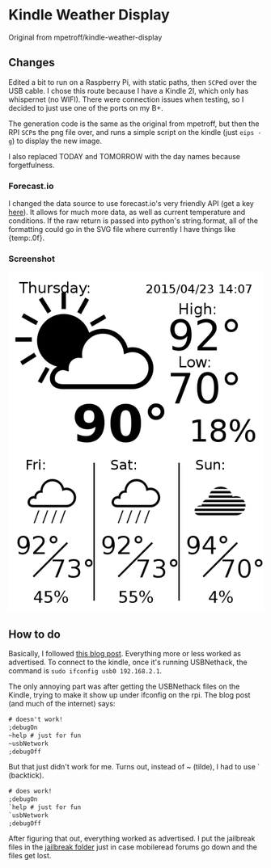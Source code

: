 # Kindle Weather Display

Original from mpetroff/kindle-weather-display

## Changes

Edited a bit to run on a Raspberry Pi, with static paths, then `SCP`ed over the USB cable. 
I chose this route because I have a Kindle 2I, which only  has whispernet (no WIFI).
There were connection issues when testing, so I decided to just use one of the ports on my B+.

The generation code is the same as the original from mpetroff, but then the RPI `SCP`s the png file over, and runs a simple script on the kindle (just `eips -g`) to display the new image.

I also replaced TODAY and TOMORROW with the day names because forgetfulness.

### Forecast.io
I changed the data source to use forecast.io's very friendly API (get a key [here](https://developer.forecast.io/register)).
It allows for much more data, as well as current temperature and conditions. 
If the raw return is passed into python's string.format, all of the formatting could go in the SVG file where currently I have things like {temp:.0f}.

### Screenshot

![screenshot](https://raw.githubusercontent.com/gaulinmp/kindle-weather-display/master/server/weather-script-output.png)


## How to do

Basically, I followed [this blog post](http://www.turnkeylinux.org/blog/kindle-root). Everything more or less worked as advertised. 
To connect to the kindle, once it's running USBNethack, the command is `sudo ifconfig usb0 192.168.2.1`.

The only annoying part was after getting the USBNethack files on the Kindle, trying to make it show up under ifconfig on the rpi. The blog post (and much of the internet) says:
```
# doesn't work!
;debugOn
~help # just for fun
~usbNetwork
;debugOff
```
But that just didn't work for me. Turns out, instead of ~ (tilde), I had to use ` (backtick). 
```
# does work!
;debugOn
`help # just for fun
`usbNetwork
;debugOff
```
After figuring that out, everything worked as advertised. 
I put the jailbreak files in the [jailbreak folder](https://github.com/gaulinmp/kindle-weather-display/tree/master/jailbreak) just in case mobileread forums go down and the files get lost.

